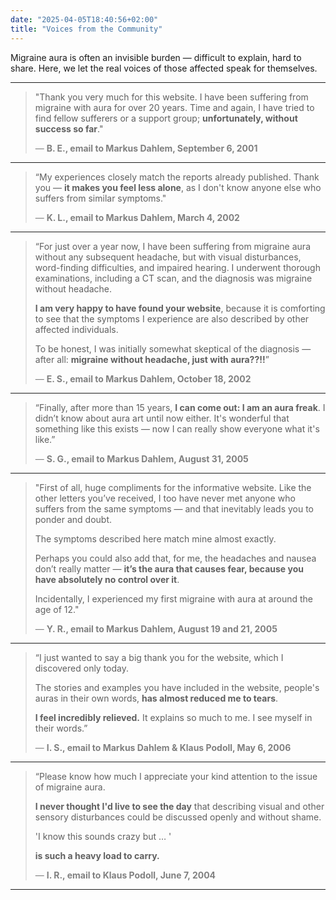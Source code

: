 ```yaml
---
date: "2025-04-05T18:40:56+02:00"
title: "Voices from the Community"
---
```


Migraine aura is often an invisible burden — difficult to explain, hard to share. Here, we let the real voices of those affected speak for themselves.

---

> "Thank you very much for this website. I have been suffering from migraine with aura for over 20 years. Time and again, I have tried to find fellow sufferers or a support group; **unfortunately, without success so far**."
>
> <span style="color: grey;">— <strong>B. E., email to Markus Dahlem, September 6, 2001</strong></span>

---

> “My experiences closely match the reports already published. Thank you — **it makes you feel less alone**, as I don't know anyone else who suffers from similar symptoms."
>
> <span style="color: grey;">— <strong>K. L., email to Markus Dahlem, March 4, 2002</strong></span>

---

> “For just over a year now, I have been suffering from migraine aura without any subsequent headache, but with visual disturbances, word-finding difficulties, and impaired hearing. I underwent thorough examinations, including a CT scan, and the diagnosis was migraine without headache.
>
> **I am very happy to have found your website**, because it is comforting to see that the symptoms I experience are also described by other affected individuals.
>
> To be honest, I was initially somewhat skeptical of the diagnosis — after all: **migraine without headache, just with aura??!!**”
>
> <span style="color: grey;">— <strong>E. S., email to Markus Dahlem, October 18, 2002</strong></span>

---

> “Finally, after more than 15 years, **I can come out: I am an aura freak**. I didn’t know about aura art until now either. It's wonderful that something like this exists — now I can really show everyone what it's like.”
>
> <span style="color: grey;">— <strong>S. G., email to Markus Dahlem, August 31, 2005</strong></span>

---

> "First of all, huge compliments for the informative website. Like the other letters you’ve received, I too have never met anyone who suffers from the same symptoms — and that inevitably leads you to ponder and doubt.
>
> The symptoms described here match mine almost exactly.
>
> Perhaps you could also add that, for me, the headaches and nausea don’t really matter — **it’s the aura that causes fear, because you have absolutely no control over it**.
>
> Incidentally, I experienced my first migraine with aura at around the age of 12."
>
> <span style="color: grey;">— <strong>Y. R., email to Markus Dahlem, August 19 and 21, 2005</strong></span>

---

> “I just wanted to say a big thank you for the website, which I discovered only today.
>
> The stories and examples you have included in the website, people's auras in their own words, **has almost reduced me to tears**.
>
> **I feel incredibly relieved.** It explains so much to me. I see myself in their words.”
>
> <span style="color: grey;">— <strong>I. S., email to Markus Dahlem & Klaus Podoll, May 6, 2006</strong></span>

---

> “Please know how much I appreciate your kind attention to the issue of migraine aura.
>
> **I never thought I'd live to see the day** that describing visual and other sensory disturbances could be discussed openly and without shame.
>
> 'I know this sounds crazy but … '
>
> **is such a heavy load to carry.**
>
> <span style="color: grey;">— <strong>I. R., email to Klaus Podoll, June 7, 2004</strong></span>

---
